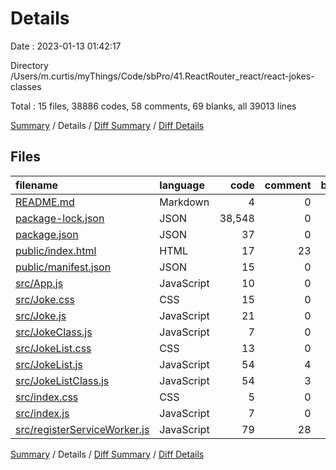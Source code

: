 # Details

Date : 2023-01-13 01:42:17

Directory /Users/m.curtis/myThings/Code/sbPro/41.ReactRouter_react/react-jokes-classes

Total : 15 files,  38886 codes, 58 comments, 69 blanks, all 39013 lines

[Summary](results.md) / Details / [Diff Summary](diff.md) / [Diff Details](diff-details.md)

## Files
| filename | language | code | comment | blank | total |
| :--- | :--- | ---: | ---: | ---: | ---: |
| [README.md](/README.md) | Markdown | 4 | 0 | 2 | 6 |
| [package-lock.json](/package-lock.json) | JSON | 38,548 | 0 | 1 | 38,549 |
| [package.json](/package.json) | JSON | 37 | 0 | 1 | 38 |
| [public/index.html](/public/index.html) | HTML | 17 | 23 | 1 | 41 |
| [public/manifest.json](/public/manifest.json) | JSON | 15 | 0 | 1 | 16 |
| [src/App.js](/src/App.js) | JavaScript | 10 | 0 | 3 | 13 |
| [src/Joke.css](/src/Joke.css) | CSS | 15 | 0 | 3 | 18 |
| [src/Joke.js](/src/Joke.js) | JavaScript | 21 | 0 | 7 | 28 |
| [src/JokeClass.js](/src/JokeClass.js) | JavaScript | 7 | 0 | 2 | 9 |
| [src/JokeList.css](/src/JokeList.css) | CSS | 13 | 0 | 2 | 15 |
| [src/JokeList.js](/src/JokeList.js) | JavaScript | 54 | 4 | 17 | 75 |
| [src/JokeListClass.js](/src/JokeListClass.js) | JavaScript | 54 | 3 | 15 | 72 |
| [src/index.css](/src/index.css) | CSS | 5 | 0 | 1 | 6 |
| [src/index.js](/src/index.js) | JavaScript | 7 | 0 | 2 | 9 |
| [src/registerServiceWorker.js](/src/registerServiceWorker.js) | JavaScript | 79 | 28 | 11 | 118 |

[Summary](results.md) / Details / [Diff Summary](diff.md) / [Diff Details](diff-details.md)
